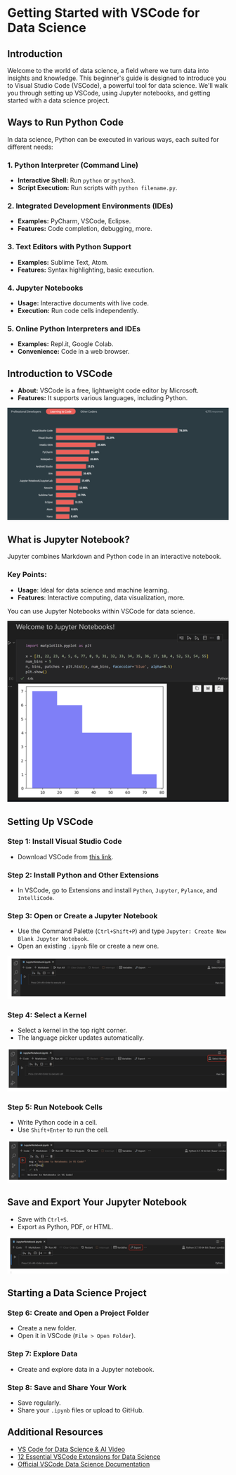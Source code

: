 # Getting Started with VSCode for Data Science

## Introduction

Welcome to the world of data science, a field where we turn data into insights and knowledge. This beginner's guide is designed to introduce you to Visual Studio Code (VSCode), a powerful tool for data science. We'll walk you through setting up VSCode, using Jupyter notebooks, and getting started with a data science project.

## Ways to Run Python Code

In data science, Python can be executed in various ways, each suited for different needs:

### 1. Python Interpreter (Command Line)
- **Interactive Shell:** Run `python` or `python3`.
- **Script Execution:** Run scripts with `python filename.py`.

### 2. Integrated Development Environments (IDEs)
- **Examples:** PyCharm, VSCode, Eclipse.
- **Features:** Code completion, debugging, more.

### 3. Text Editors with Python Support
- **Examples:** Sublime Text, Atom.
- **Features:** Syntax highlighting, basic execution.

### 4. Jupyter Notebooks
- **Usage:** Interactive documents with live code.
- **Execution:** Run code cells independently.

### 5. Online Python Interpreters and IDEs
- **Examples:** Repl.it, Google Colab.
- **Convenience:** Code in a web browser.

## Introduction to VSCode

- **About:** VSCode is a free, lightweight code editor by Microsoft.
- **Features:** It supports various languages, including Python.

![VSCode Setup](media/vscode.png)

## What is Jupyter Notebook?

Jupyter combines Markdown and Python code in an interactive notebook.

### Key Points:

- **Usage**: Ideal for data science and machine learning.
- **Features**: Interactive computing, data visualization, more.

You can use Jupyter Notebooks within VSCode for data science.

![Data Science in VSCode](media/datasciencevscode.png)

## Setting Up VSCode

### Step 1: Install Visual Studio Code

- Download VSCode from [this link](https://code.visualstudio.com/).

### Step 2: Install Python and Other Extensions

- In VSCode, go to Extensions and install `Python`, `Jupyter`, `Pylance`, and `IntelliCode`.

### Step 3: Open or Create a Jupyter Notebook

- Use the Command Palette (`Ctrl+Shift+P`) and type `Jupyter: Create New Blank Jupyter Notebook`.
- Open an existing `.ipynb` file or create a new one.

![Create Jupyter Notebook](media/jupyter1.png)

### Step 4: Select a Kernel

- Select a kernel in the top right corner.
- The language picker updates automatically.

![Select Kernel](media/jupyter2.png)

### Step 5: Run Notebook Cells

- Write Python code in a cell.
- Use `Shift+Enter` to run the cell.

![Run Jupyter Cell](media/runjupyter.png)

## Save and Export Your Jupyter Notebook

- Save with `Ctrl+S`.
- Export as Python, PDF, or HTML.

![Export Jupyter Notebook](media/exportjupyter.png)

## Starting a Data Science Project

### Step 6: Create and Open a Project Folder

- Create a new folder.
- Open it in VSCode (`File > Open Folder`).

### Step 7: Explore Data

- Create and explore data in a Jupyter notebook.

### Step 8: Save and Share Your Work

- Save regularly.
- Share your `.ipynb` files or upload to GitHub.

## Additional Resources

- [VS Code for Data Science & AI Video](https://www.youtube.com/watch?v=zulGMYg0v6U)
- [12 Essential VSCode Extensions for Data Science](https://www.kdnuggets.com/2022/07/12-essential-vscode-extensions-data-science.html)
- [Official VSCode Data Science Documentation](https://code.visualstudio.com/docs/datascience/overview)
